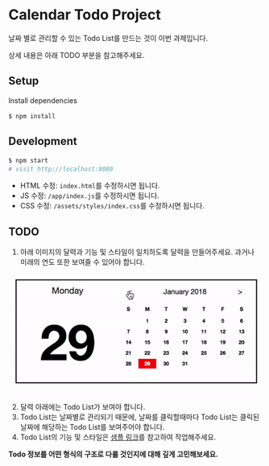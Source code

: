 # Calendar Todo Project

날짜 별로 관리할 수 있는 Todo List를 만드는 것이 이번 과제입니다.

상세 내용은 아래 TODO 부분을 참고해주세요.

## Setup

Install dependencies

```sh
$ npm install
```

## Development

```sh
$ npm start
# visit http://localhost:8080
```

- HTML 수정: `index.html`를 수정하시면 됩니다.
- JS 수정: `/app/index.js`를 수정하시면 됩니다.
- CSS 수정: `/assets/styles/index.css`를 수정하시면 됩니다.

## TODO

1. 아래 이미지의 달력과 기능 및 스타일이 일치하도록 달력을 만들어주세요. 과거나 미래의 연도 또한 보여줄 수 있어야 합니다.

![Calendar](/calendar.gif)

2. 달력 아래에는 Todo List가 보여야 합니다.
3. Todo List는 날짜별로 관리되기 때문에, 날짜를 클릭할때마다 Todo List는 클릭된 날짜에 해당하는 Todo List를 보여주어야 합니다.
4. Todo List의 기능 및 스타일은 [샘플 링크](http://todomvc.com/examples/vue/)를 참고하여 작업해주세요.

**Todo 정보를 어떤 형식의 구조로 다룰 것인지에 대해 깊게 고민해보세요.**
